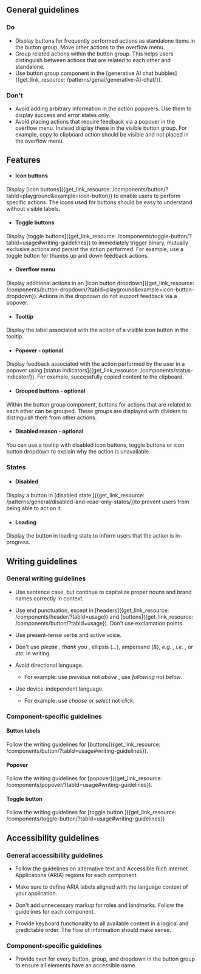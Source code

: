 ## General guidelines

### Do

  * Display buttons for frequently performed actions as standalone items in the button group. Move other actions to the overflow menu.
  * Group related actions within the button group. This helps users distinguish between actions that are related to each other and standalone. 
  * Use button group component in the [generative AI chat bubbles]({get_link_resource: /patterns/genai/generative-AI-chat/}). 



### Don't

  * Avoid adding arbitrary information in the action popovers. Use them to display success and error states only.
  * Avoid placing actions that require feedback via a popover in the overflow menu. Instead display these in the visible button group. For example, copy to clipboard action should be visible and not placed in the overflow menu.



## Features

  * #### Icon buttons

Display [icon buttons]({get_link_resource: /components/button/?tabId=playground&example=icon-button}) to enable users to perform specific actions. The icons used for buttons should be easy to understand without visible labels. 

  * #### Toggle buttons

Display [toggle buttons]({get_link_resource: /components/toggle-button/?tabId=usage#writing-guidelines}) to immediately trigger binary, mutually exclusive actions and persist the action performed. For example, use a toggle button for thumbs up and down feedback actions.

  * #### Overflow menu

Display additional actions in an [icon button dropdown]({get_link_resource: /components/button-dropdown/?tabId=playground&example=icon-button-dropdown}). Actions in the dropdown do not support feedback via a popover. 

  * #### Tooltip

Display the label associated with the action of a visible icon button in the tooltip.

  * #### Popover \- optional

Display feedback associated with the action performed by the user in a popover using [status indicators]({get_link_resource: /components/status-indicator/}). For example, successfully copied content to the clipboard. 

  * #### Grouped buttons \- optional

Within the button group component, buttons for actions that are related to each other can be grouped. These groups are displayed with dividers to distinguish them from other actions.

  * #### Disabled reason \- optional

You can use a tooltip with disabled icon buttons, toggle buttons or icon button dropdown to explain why the action is unavailable.




### States

  * #### Disabled

Display a button in [disabled state ]({get_link_resource: /patterns/general/disabled-and-read-only-states/})to prevent users from being able to act on it.

  * #### Loading

Display the button in loading state to inform users that the action is in-progress. 




## Writing guidelines

### General writing guidelines

  * Use sentence case, but continue to capitalize proper nouns and brand names correctly in context.

  * Use end punctuation, except in [headers]({get_link_resource: /components/header/?tabId=usage}) and [buttons]({get_link_resource: /components/button/?tabId=usage}). Don’t use exclamation points.

  * Use present-tense verbs and active voice.

  * Don't use _please_ , _thank you_ , ellipsis (_..._), ampersand (_&_), _e.g._ , _i.e._ , or _etc._ in writing.

  * Avoid directional language.

    * For example: use _previous_ not _above_ , use _following_ not _below_.

  * Use device-independent language.

    * For example: use _choose_ or _select_ not _click_.




### Component-specific guidelines

#### Button labels 

Follow the writing guidelines for [buttons]({get_link_resource: /components/button/?tabId=usage#writing-guidelines}). 

#### Popover

Follow the writing guidelines for [popover]({get_link_resource: /components/popover/?tabId=usage#writing-guidelines}). 

#### Toggle button

Follow the writing guidelines for [toggle button.]({get_link_resource: /components/toggle-button/?tabId=usage#writing-guidelines})  


## Accessibility guidelines

### General accessibility guidelines

  * Follow the guidelines on alternative text and Accessible Rich Internet Applications (ARIA) regions for each component.

  * Make sure to define ARIA labels aligned with the language context of your application.

  * Don't add unnecessary markup for roles and landmarks. Follow the guidelines for each component.

  * Provide keyboard functionality to all available content in a logical and predictable order. The flow of information should make sense.




### Component-specific guidelines

  * Provide `text` for every button, group, and dropdown in the button group to ensure all elements have an accessible name.



